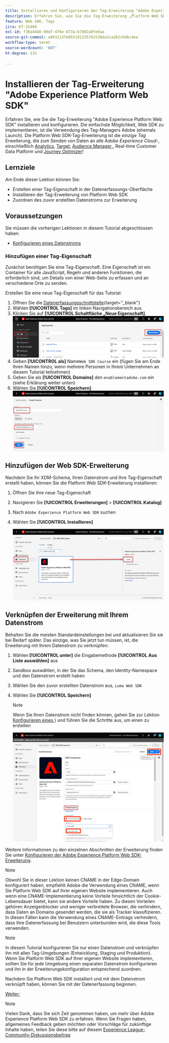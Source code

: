 ```yaml
---
title: Installieren und Konfigurieren der Tag-Erweiterung "Adobe Experience Platform Web SDK"
description: Erfahren Sie, wie Sie die Tag-Erweiterung „Platform Web SDK" in der Datenerfassungsoberfläche installieren und konfigurieren. Diese Lektion ist Teil des Tutorials „Implementieren von Adobe Experience Cloud mit Web SDK“.
feature: Web SDK, Tags
jira: KT-15404
exl-id: f30a44bb-99d7-476e-873a-b7802a0fe6aa
source-git-commit: a8431137e0551d1135763138da3ca262cb4bc4ee
workflow-type: tm+mt
source-wordcount: '607'
ht-degree: 11%

---
```


# Installieren der Tag-Erweiterung &quot;Adobe Experience Platform Web SDK&quot;

Erfahren Sie, wie Sie die Tag-Erweiterung &quot;Adobe Experience Platform Web SDK&quot; installieren und konfigurieren. Die einfachste Möglichkeit, Web SDK zu implementieren, ist die Verwendung des Tag-Managers Adobe (ehemals Launch). Die Platform Web SDK-Tag-Erweiterung ist die _einzige Tag_ Erweiterung, die zum Senden von Daten an _alle Adobe Experience Cloud-_, einschließlich [Analytics](setup-analytics.md), [Target](setup-target.md), [Audience Manager ](setup-audience-manager.md), Real-time Customer Data Platform und [Journey Optimizer](setup-web-channel.md)!

## Lernziele

Am Ende dieser Lektion können Sie:

* Erstellen einer Tag-Eigenschaft in der Datenerfassungs-Oberfläche
* Installieren der Tag-Erweiterung von Platform Web SDK
* Zuordnen des zuvor erstellten Datenstroms zur Erweiterung

## Voraussetzungen

Sie müssen die vorherigen Lektionen in diesem Tutorial abgeschlossen haben:

* [Konfigurieren eines Datenstroms](configure-datastream.md)

### Hinzufügen einer Tag-Eigenschaft

Zunächst benötigen Sie eine Tag-Eigenschaft. Eine Eigenschaft ist ein Container für alle JavaScript, Regeln und anderen Funktionen, die erforderlich sind, um Details von einer Web-Seite zu erfassen und an verschiedene Orte zu senden.

Erstellen Sie eine neue Tag-Eigenschaft für das Tutorial:

1. Öffnen Sie die [Datenerfassungsschnittstelle](https://launch.adobe.com/){target="_blank"}
1. Wählen **[!UICONTROL Tags]** im linken Navigationsbereich aus.
1. Klicken Sie auf **[!UICONTROL Schaltfläche „Neue Eigenschaft]**.
   ![Neue Eigenschaft hinzufügen](assets/websdk-property-addNewProperty.png)
1. Geben **[!UICONTROL als]** Name`Web SDK Course` ein (fügen Sie am Ende Ihren Namen hinzu, wenn mehrere Personen in Ihrem Unternehmen an diesem Tutorial teilnehmen)
1. Geben Sie als **[!UICONTROL Domains]** den `enablementadobe.com` ein (siehe Erklärung weiter unten)
1. Wählen Sie **[!UICONTROL Speichern]**
   ![Eigenschaftsdetails](assets/websdk-property-propertyDetails.png)

## Hinzufügen der Web SDK-Erweiterung

Nachdem Sie Ihr XDM-Schema, Ihren Datenstrom und Ihre Tag-Eigenschaft erstellt haben, können Sie die Platform Web SDK-Erweiterung installieren:

1. Öffnen Sie Ihre neue Tag-Eigenschaft
1. Navigieren Sie **[!UICONTROL Erweiterungen]** > **[!UICONTROL Katalog]**
1. Nach `Adobe Experience Platform Web SDK` suchen
1. Wählen Sie **[!UICONTROL Installieren]**

   ![Installieren der Web SDK-Erweiterung](assets/extension-platform-web-sdk.png)


## Verknüpfen der Erweiterung mit Ihrem Datenstrom

Behalten Sie die meisten Standardeinstellungen bei und aktualisieren Sie sie bei Bedarf später. Das einzige, was Sie jetzt tun müssen, ist, die Erweiterung mit Ihrem Datenstrom zu verknüpfen:

1. Wählen **[!UICONTROL unter]** die Eingabemethode **[!UICONTROL Aus Liste auswählen]** aus
1. Sandbox auswählen, in der Sie das Schema, den Identity-Namespace und den Datenstrom erstellt haben
1. Wählen Sie den zuvor erstellten Datenstrom aus, `Luma Web SDK`
1. Wählen Sie **[!UICONTROL Speichern]**

   >[!NOTE]
   >
   > Wenn Sie Ihren Datenstrom nicht finden können, gehen Sie zur Lektion [Konfigurieren eines ](configure-datastream.md)) und führen Sie die Schritte aus, um einen zu erstellen

   ![Datenstromauswahl](assets/extension-luma-web-sdk-datastream-extension.png)

Weitere Informationen zu den einzelnen Abschnitten der Erweiterung finden Sie unter [Konfigurieren der Adobe Experience Platform Web SDK-Erweiterung](https://experienceleague.adobe.com/en/docs/experience-platform/tags/extensions/client/web-sdk/web-sdk-extension-configuration).

>[!NOTE]
>
>Obwohl Sie in dieser Lektion keinen CNAME in der Edge-Domain  konfiguriert haben, empfiehlt Adobe die Verwendung eines CNAME, wenn Sie Platform Web SDK auf Ihrer eigenen Website implementieren. Auch wenn eine CNAME-Implementierung keine Vorteile hinsichtlich der Cookie-Lebensdauer bietet, kann sie andere Vorteile haben. Zu diesen Vorteilen gehören Anzeigenblocker und weniger verbreitete Browser, die verhindern, dass Daten an Domains gesendet werden, die sie als Tracker klassifizieren. In diesen Fällen kann die Verwendung eines CNAME-Eintrags verhindern, dass Ihre Datenerfassung bei Benutzern unterbunden wird, die diese Tools verwenden.

>[!NOTE]
>
>In diesem Tutorial konfigurieren Sie nur einen Datenstrom und verknüpfen ihn mit allen Tag-Umgebungen (Entwicklung, Staging und Produktion). Wenn Sie Platform Web SDK auf Ihrer eigenen Website implementieren, sollten Sie für jede Umgebung einen separaten Datenstrom konfigurieren und ihn in der Erweiterungskonfiguration entsprechend zuordnen.

Nachdem Sie Platform Web SDK installiert und mit dem Datenstrom verknüpft haben, können Sie mit der Datenerfassung beginnen.

[Weiter: ](create-data-elements.md)

>[!NOTE]
>
>Vielen Dank, dass Sie sich Zeit genommen haben, um mehr über Adobe Experience Platform Web SDK zu erfahren. Wenn Sie Fragen haben, allgemeines Feedback geben möchten oder Vorschläge für zukünftige Inhalte haben, teilen Sie diese bitte auf diesem [Experience League-Community-Diskussionsbeitrag](https://experienceleaguecommunities.adobe.com/t5/adobe-experience-platform-data/tutorial-discussion-implement-adobe-experience-cloud-with-web/td-p/444996)
